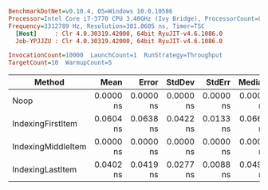 ``` ini

BenchmarkDotNet=v0.10.4, OS=Windows 10.0.10586
Processor=Intel Core i7-3770 CPU 3.40GHz (Ivy Bridge), ProcessorCount=8
Frequency=3312789 Hz, Resolution=301.8605 ns, Timer=TSC
  [Host]     : Clr 4.0.30319.42000, 64bit RyuJIT-v4.6.1086.0
  Job-YPJJZU : Clr 4.0.30319.42000, 64bit RyuJIT-v4.6.1086.0

InvocationCount=10000  LaunchCount=1  RunStrategy=Throughput  
TargetCount=10  WarmupCount=5  

```
 |             Method |      Mean |     Error |    StdDev |    StdErr |    Median |       Min |        Q1 |        Q3 |       Max |           Op/s | Allocated |
 |------------------- |----------:|----------:|----------:|----------:|----------:|----------:|----------:|----------:|----------:|---------------:|----------:|
 |               Noop | 0.0000 ns | 0.0000 ns | 0.0000 ns | 0.0000 ns | 0.0000 ns | 0.0000 ns | 0.0000 ns | 0.0000 ns | 0.0000 ns |       Infinity |      0 kB |
 |  IndexingFirstItem | 0.0604 ns | 0.0638 ns | 0.0422 ns | 0.0133 ns | 0.0664 ns | 0.0060 ns | 0.0060 ns | 0.0966 ns | 0.1268 ns | 16564024925.54 |      0 kB |
 | IndexingMiddleItem | 0.0000 ns | 0.0000 ns | 0.0000 ns | 0.0000 ns | 0.0000 ns | 0.0000 ns | 0.0000 ns | 0.0000 ns | 0.0000 ns |       Infinity |      0 kB |
 |   IndexingLastItem | 0.0402 ns | 0.0419 ns | 0.0277 ns | 0.0088 ns | 0.0493 ns | 0.0040 ns | 0.0040 ns | 0.0644 ns | 0.0644 ns | 24845831614.83 |      0 kB |
